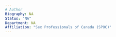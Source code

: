 ```yaml
---
# Author
Biography: NA
Status: "NA"
Department: NA
Affiliation: "Sex Professionals of Canada (SPOC)"
---
```

